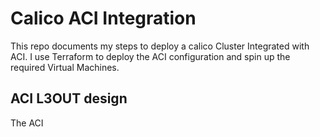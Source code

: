 # Calico ACI Integration

This repo documents my steps to deploy a calico Cluster Integrated with ACI.
I use Terraform to deploy the ACI configuration and spin up the required Virtual Machines. 

## ACI L3OUT design

The ACI 